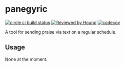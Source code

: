 # panegyric

[![circle ci build status](https://circleci.com/gh/edwardtheharris/panegyric.svg?style=shield)](https://app.circleci.com/pipelines/github/edwardtheharris/panegyric) [![Reviewed by Hound](https://img.shields.io/badge/Reviewed_by-Hound-8E64B0.svg)](https://houndci.com) [![codecov](https://codecov.io/gh/edwardtheharris/panegyric/branch/main/graph/badge.svg?token=7D17IAT6L7)](https://codecov.io/gh/edwardtheharris/panegyric)

A tool for sending praise via text on a regular schedule.

## Usage

None at the moment.

